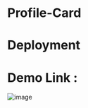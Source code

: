 # Profile-Card
# Deployment
# Demo Link :
![image](https://github.com/Rituraj27/Profile-Card/assets/104149080/431ca7f4-8131-46bc-b78f-1b5758ed3644)
